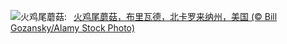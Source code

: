 ![](https://www.bing.com/th?id=OHR.TurkeyTailMush_ZH-CN9683744281_UHD.jpg&w=1000)火鸡尾蘑菇:&nbsp;&ensp;[火鸡尾蘑菇，布里瓦德，北卡罗来纳州，美国 (© Bill Gozansky/Alamy Stock Photo)](https://www.bing.com/th?id=OHR.TurkeyTailMush_ZH-CN9683744281_UHD.jpg)
<br><br/>
